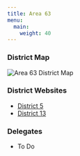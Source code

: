 ```yaml
---
title: Area 63
menu:
  main:
    weight: 40
---
```


### District Map

<img src="/img/area63-district-map.gif" alt="Area 63 District Map" />

### District Websites

- [District 5](https://www.siouxfallsaa.org/)
- [District 13](https://www.aanorthernhills.org)

### Delegates

- To Do
